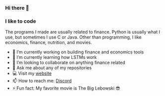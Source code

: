 ### Hi there 👋

### I like to code 
The programs I made are usually related to finance. Python is usually what I use, but sometimes I use C or Java. Other than programming, I like economics, finance, nutrition, and movies. 


- 🔭 I’m currently working on building finance and economics tools
- 🌱 I’m currently learning how LSTMs work
- 👯 I’m looking to collaborate on anything finance related
- 💬 Ask me about any of my repositories
- 💻 Visit my [website](https://www.dollars.lol) 
- 📫 How to reach me: [Discord](https://discord.com/users/691513151241322497) 
- ⚡ Fun fact: My favorite movie is The Big Lebowski 😎

<!--
**NoHedge/NoHedge** is a ✨ _special_ ✨ repository because its `README.md` (this file) appears on your GitHub profile.

Here are some ideas to get you started:

- 🔭 I’m currently working on ...
- 🌱 I’m currently learning ...
- 👯 I’m looking to collaborate on ...
- 🤔 I’m looking for help with ...
- 💬 Ask me about ...
- 📫 How to reach me: ...
- 😄 Pronouns: ...
- ⚡ Fun fact: ...
-->
